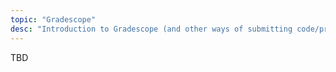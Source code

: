 ```yaml
---
topic: "Gradescope"
desc: "Introduction to Gradescope (and other ways of submitting code/projects/etc)"
---
```


TBD
